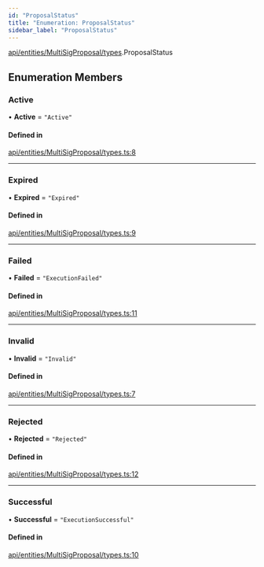 ```yaml
---
id: "ProposalStatus"
title: "Enumeration: ProposalStatus"
sidebar_label: "ProposalStatus"
---
```


[api/entities/MultiSigProposal/types](../../../../../../modules/API/Entities/MultiSigProposal/Types/Types.md).ProposalStatus

## Enumeration Members

### Active

• **Active** = ``"Active"``

#### Defined in

[api/entities/MultiSigProposal/types.ts:8](https://github.com/PolymeshAssociation/polymesh-sdk/blob/0dbd0ebd0/src/api/entities/MultiSigProposal/types.ts#L8)

___

### Expired

• **Expired** = ``"Expired"``

#### Defined in

[api/entities/MultiSigProposal/types.ts:9](https://github.com/PolymeshAssociation/polymesh-sdk/blob/0dbd0ebd0/src/api/entities/MultiSigProposal/types.ts#L9)

___

### Failed

• **Failed** = ``"ExecutionFailed"``

#### Defined in

[api/entities/MultiSigProposal/types.ts:11](https://github.com/PolymeshAssociation/polymesh-sdk/blob/0dbd0ebd0/src/api/entities/MultiSigProposal/types.ts#L11)

___

### Invalid

• **Invalid** = ``"Invalid"``

#### Defined in

[api/entities/MultiSigProposal/types.ts:7](https://github.com/PolymeshAssociation/polymesh-sdk/blob/0dbd0ebd0/src/api/entities/MultiSigProposal/types.ts#L7)

___

### Rejected

• **Rejected** = ``"Rejected"``

#### Defined in

[api/entities/MultiSigProposal/types.ts:12](https://github.com/PolymeshAssociation/polymesh-sdk/blob/0dbd0ebd0/src/api/entities/MultiSigProposal/types.ts#L12)

___

### Successful

• **Successful** = ``"ExecutionSuccessful"``

#### Defined in

[api/entities/MultiSigProposal/types.ts:10](https://github.com/PolymeshAssociation/polymesh-sdk/blob/0dbd0ebd0/src/api/entities/MultiSigProposal/types.ts#L10)
